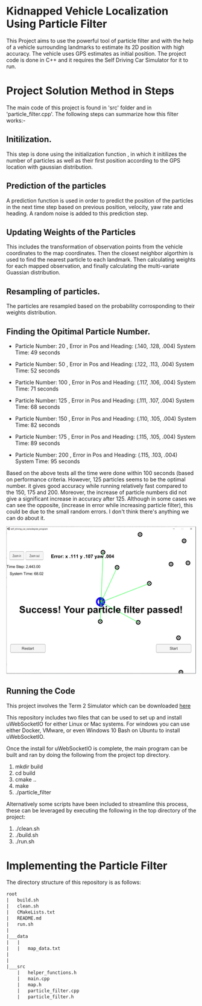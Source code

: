 

# Kidnapped Vehicle Localization Using Particle Filter
This Project aims to use the powerful tool of particle filter and with the help of a vehicle surrounding landmarks to estimate its 2D position with high accuracy. The vehicle uses GPS estimates as initial position. The project code is done in C++ and it requires the Self Driving Car Simulator for it to run. 

# Project Solution Method in Steps

The main code of this project is found in 'src' folder and in 'particle_filter.cpp'. The following steps can summarize how this filter works:- 

## Initilization. 
This step is done using the initialization function , in which it initilizes the number of particles as well as their first position according to the GPS location with gaussian distribution. 

## Prediction of the particles 
A prediction function is used in order to predict the position of the particles in the next time step based on previous position, velocity, yaw rate and heading. A random noise is added to this prediction step. 

## Updating Weights of the Particles
This includes the transformation of observation points from the vehicle coordinates to the map coordinates. Then the closest neighbor algorthim is used to find the nearest particle to each landmark. Then calculating weights for each mapped observation, and finally calculating the multi-variate Guassian distribution. 

## Resampling of particles. 
The particles are resampled based on the probability corrosponding to their weights distribution. 

## Finding the Opitimal Particle Number. 

* Particle Number: 20 , Error in Pos and Heading: (.140, .128, .004) System Time: 49 seconds

* Particle Number: 50 , Error in Pos and Heading: (.122, .113, .004) System Time: 52 seconds

* Particle Number: 100 , Error in Pos and Heading: (.117, .106, .004) System Time: 71 seconds

* Particle Number: 125 , Error in Pos and Heading: (.111, .107, .004) System Time: 68 seconds

* Particle Number: 150 , Error in Pos and Heading: (.110, .105, .004) System Time: 82 seconds

* Particle Number: 175 , Error in Pos and Heading: (.115, .105, .004) System Time: 89 seconds

* Particle Number: 200 , Error in Pos and Heading: (.115, .103, .004) System Time: 95 seconds


Based on the above tests all the time were done within 100 seconds (based on performance criteria. However, 125 particles seems to be the optimal number. it gives good accuracy while running relatively fast compared to the 150, 175 and 200. Moreover, the increase of particle numbers did not give a significant increase in accuracy after 125. Although in some cases we can see the opposite, (increase in error while increasing particle filter), this could be due to the small random errors. I don't think there's anything we can do about it. 

![Alt text](Images/Final_result.png)


## Running the Code
This project involves the Term 2 Simulator which can be downloaded [here](https://github.com/udacity/self-driving-car-sim/releases)

This repository includes two files that can be used to set up and install uWebSocketIO for either Linux or Mac systems. For windows you can use either Docker, VMware, or even Windows 10 Bash on Ubuntu to install uWebSocketIO.

Once the install for uWebSocketIO is complete, the main program can be built and ran by doing the following from the project top directory.

1. mkdir build
2. cd build
3. cmake ..
4. make
5. ./particle_filter

Alternatively some scripts have been included to streamline this process, these can be leveraged by executing the following in the top directory of the project:

1. ./clean.sh
2. ./build.sh
3. ./run.sh


# Implementing the Particle Filter
The directory structure of this repository is as follows:

```
root
|   build.sh
|   clean.sh
|   CMakeLists.txt
|   README.md
|   run.sh
|
|___data
|   |   
|   |   map_data.txt
|   
|   
|___src
    |   helper_functions.h
    |   main.cpp
    |   map.h
    |   particle_filter.cpp
    |   particle_filter.h
```
